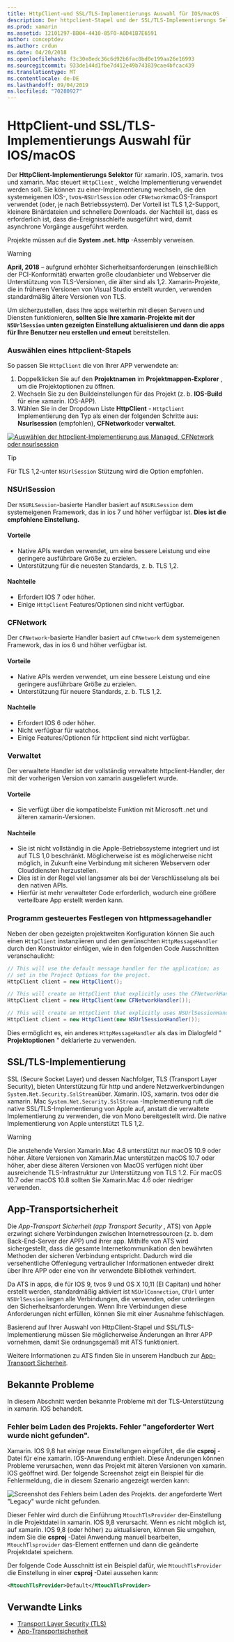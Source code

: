 ```yaml
---
title: HttpClient-und SSL/TLS-Implementierungs Auswahl für IOS/macOS
description: Der httpclient-Stapel und der SSL/TLS-Implementierungs Selektor bestimmen die HttpClient-und SSL/TLS-Implementierung, die von ihrer xamarin IOS-, tvos-oder macOS-App verwendet wird.
ms.prod: xamarin
ms.assetid: 12101297-BB04-4410-85F0-A0D41B7E6591
author: conceptdev
ms.author: crdun
ms.date: 04/20/2018
ms.openlocfilehash: f3c30e8edc36c6d92b6fac0bd0e199aa26e16993
ms.sourcegitcommit: 933de144d1fbe7d412e49b743839cae4bfcac439
ms.translationtype: MT
ms.contentlocale: de-DE
ms.lasthandoff: 09/04/2019
ms.locfileid: "70280927"
---
```

# <a name="httpclient-and-ssltls-implementation-selector-for-iosmacos"></a>HttpClient-und SSL/TLS-Implementierungs Auswahl für IOS/macOS

Der **HttpClient-Implementierungs Selektor** für xamarin. IOS, xamarin. tvos und xamarin. Mac steuert `HttpClient` , welche Implementierung verwendet werden soll. Sie können zu einer-Implementierung wechseln, die den systemeigenen IOS-, tvos-`NSUrlSession` oder `CFNetwork`macOS-Transport verwendet (oder, je nach Betriebssystem). Der Vorteil ist TLS 1,2-Support, kleinere Binärdateien und schnellere Downloads. der Nachteil ist, dass es erforderlich ist, dass die-Ereignisschleife ausgeführt wird, damit asynchrone Vorgänge ausgeführt werden.

Projekte müssen auf die **System .net. http** -Assembly verweisen.

> [!WARNING]
> **April, 2018** – aufgrund erhöhter Sicherheitsanforderungen (einschließlich der PCI-Konformität) erwarten große cloudanbieter und Webserver die Unterstützung von TLS-Versionen, die älter sind als 1,2. Xamarin-Projekte, die in früheren Versionen von Visual Studio erstellt wurden, verwenden standardmäßig ältere Versionen von TLS.
>
> Um sicherzustellen, dass Ihre apps weiterhin mit diesen Servern und Diensten funktionieren, **sollten Sie Ihre xamarin-Projekte mit der `NSUrlSession` unten gezeigten Einstellung aktualisieren und dann die apps für Ihre Benutzer neu erstellen und erneut** bereitstellen.

### <a name="selecting-an-httpclient-stack"></a>Auswählen eines httpclient-Stapels

So passen Sie `HttpClient` die von Ihrer APP verwendete an:

1. Doppelklicken Sie auf den **Projektnamen** im **Projektmappen-Explorer** , um die Projektoptionen zu öffnen.
2. Wechseln Sie zu den Buildeinstellungen für das Projekt (z. b. **IOS-Build** für eine xamarin. IOS-APP).
3. Wählen Sie in der Dropdown Liste **HttpClient** - `HttpClient` Implementierung den Typ als einen der folgenden Schritte aus: **Nsurlsession** (empfohlen), **CFNetwork**oder **verwaltet**.

[![Auswählen der httpclient-Implementierung aus Managed, CFNetwork oder nsurlsession](http-stack-images/http-xs-sml.png)](http-stack-images/http-xs.png#lightbox)

> [!TIP]
> Für TLS 1,2-unter `NSUrlSession` Stützung wird die Option empfohlen.

### <a name="nsurlsession"></a>NSUrlSession

Der `NSURLSession`-basierte Handler basiert auf `NSURLSession` dem systemeigenen Framework, das in ios 7 und höher verfügbar ist. 
**Dies ist die empfohlene Einstellung.**

#### <a name="pros"></a>Vorteile

- Native APIs werden verwendet, um eine bessere Leistung und eine geringere ausführbare Größe zu erzielen.
- Unterstützung für die neuesten Standards, z. b. TLS 1,2.

#### <a name="cons"></a>Nachteile

- Erfordert IOS 7 oder höher.
- Einige `HttpClient` Features/Optionen sind nicht verfügbar.

### <a name="cfnetwork"></a>CFNetwork

Der `CFNetwork`-basierte Handler basiert auf `CFNetwork` dem systemeigenen Framework, das in ios 6 und höher verfügbar ist.

#### <a name="pros"></a>Vorteile

- Native APIs werden verwendet, um eine bessere Leistung und eine geringere ausführbare Größe zu erzielen.
- Unterstützung für neuere Standards, z. b. TLS 1,2.

#### <a name="cons"></a>Nachteile

- Erfordert IOS 6 oder höher.
- Nicht verfügbar für watchos.
- Einige Features/Optionen für httpclient sind nicht verfügbar.

### <a name="managed"></a>Verwaltet

Der verwaltete Handler ist der vollständig verwaltete httpclient-Handler, der mit der vorherigen Version von xamarin ausgeliefert wurde.

#### <a name="pros"></a>Vorteile

- Sie verfügt über die kompatibelste Funktion mit Microsoft .net und älteren xamarin-Versionen.

#### <a name="cons"></a>Nachteile

- Sie ist nicht vollständig in die Apple-Betriebssysteme integriert und ist auf TLS 1,0 beschränkt. Möglicherweise ist es möglicherweise nicht möglich, in Zukunft eine Verbindung mit sicheren Webservern oder Clouddiensten herzustellen.
- Dies ist in der Regel viel langsamer als bei der Verschlüsselung als bei den nativen APIs.
- Hierfür ist mehr verwalteter Code erforderlich, wodurch eine größere verteilbare App erstellt werden kann.

### <a name="programmatically-setting-the-httpmessagehandler"></a>Programm gesteuertes Festlegen von httpmessagehandler

Neben der oben gezeigten projektweiten Konfiguration können Sie auch einen `HttpClient` instanziieren und den gewünschten `HttpMessageHandler` durch den Konstruktor einfügen, wie in den folgenden Code Ausschnitten veranschaulicht:

```csharp
// This will use the default message handler for the application; as
// set in the Project Options for the project.
HttpClient client = new HttpClient();

// This will create an HttpClient that explicitly uses the CFNetworkHandler
HttpClient client = new HttpClient(new CFNetworkHandler());

// This will create an HttpClient that explicitly uses NSUrlSessionHandler
HttpClient client = new HttpClient(new NSUrlSessionHandler());
```

Dies ermöglicht es, ein anderes `HttpMessageHandler` als das im Dialogfeld " **Projektoptionen** " deklarierte zu verwenden.

## <a name="ssltls-implementation"></a>SSL/TLS-Implementierung

SSL (Secure Socket Layer) und dessen Nachfolger, TLS (Transport Layer Security), bieten Unterstützung für http und andere Netzwerkverbindungen `System.Net.Security.SslStream`über. Xamarin. IOS, xamarin. tvos oder die xamarin. Mac `System.Net.Security.SslStream` -Implementierung ruft die native SSL/TLS-Implementierung von Apple auf, anstatt die verwaltete Implementierung zu verwenden, die von Mono bereitgestellt wird. Die native Implementierung von Apple unterstützt TLS 1,2.

> [!WARNING]
> Die anstehende Version Xamarin.Mac 4.8 unterstützt nur macOS 10.9 oder höher.
> Ältere Versionen von Xamarin.Mac unterstützen macOS 10.7 oder höher, aber diese älteren Versionen von MacOS verfügen nicht über ausreichende TLS-Infrastruktur zur Unterstützung von TLS 1.2. Für macOS 10.7 oder macOS 10.8 sollten Sie Xamarin.Mac 4.6 oder niedriger verwenden.

## <a name="app-transport-security"></a>App-Transportsicherheit

Die _App-Transport Sicherheit (app Transport Security_ , ATS) von Apple erzwingt sichere Verbindungen zwischen Internetressourcen (z. b. dem Back-End-Server der APP) und ihrer app. Mithilfe von ATS wird sichergestellt, dass die gesamte Internetkommunikation den bewährten Methoden der sicheren Verbindung entspricht. Dadurch wird die versehentliche Offenlegung vertraulicher Informationen entweder direkt über Ihre APP oder eine von ihr verwendete Bibliothek verhindert.

Da ATS in apps, die für IOS 9, tvos 9 und OS X 10,11 (El Capitan) und höher erstellt werden, standardmäßig aktiviert ist `NSUrlConnection`, `CFUrl` unter `NSUrlSession` liegen alle Verbindungen, die verwenden, oder unterliegen den Sicherheitsanforderungen. Wenn Ihre Verbindungen diese Anforderungen nicht erfüllen, können Sie mit einer Ausnahme fehlschlagen.

Basierend auf Ihrer Auswahl von HttpClient-Stapel und SSL/TLS-Implementierung müssen Sie möglicherweise Änderungen an Ihrer APP vornehmen, damit Sie ordnungsgemäß mit ATS funktioniert.

Weitere Informationen zu ATS finden Sie in unserem Handbuch zur [App-Transport Sicherheit](~/ios/app-fundamentals/ats.md).

## <a name="known-issues"></a>Bekannte Probleme

In diesem Abschnitt werden bekannte Probleme mit der TLS-Unterstützung in xamarin. IOS behandelt.

### <a name="project-failed-to-load-with-error-requested-value-appletls-wasnt-found"></a>Fehler beim Laden des Projekts. Fehler "angeforderter Wert wurde nicht gefunden".

Xamarin. IOS 9,8 hat einige neue Einstellungen eingeführt, die die **csproj** -Datei für eine xamarin. IOS-Anwendung enthielt. Diese Änderungen können Probleme verursachen, wenn das Projekt mit älteren Versionen von xamarin. IOS geöffnet wird. Der folgende Screenshot zeigt ein Beispiel für die Fehlermeldung, die in diesem Szenario angezeigt werden kann:

![Screenshot des Fehlers beim Laden des Projekts. der angeforderte Wert "Legacy" wurde nicht gefunden.](http-stack-images/tlserror-xs.png)

Dieser Fehler wird durch die Einführung `MtouchTlsProvider` der-Einstellung in die Projektdatei in xamarin. IOS 9,8 verursacht. Wenn es nicht möglich ist, auf xamarin. IOS 9,8 (oder höher) zu aktualisieren, können Sie umgehen, indem Sie die **csproj** -Datei Anwendung manuell bearbeiten, `MtouchTlsprovider` das-Element entfernen und dann die geänderte Projektdatei speichern.

Der folgende Code Ausschnitt ist ein Beispiel dafür, wie `MtouchTlsProvider` die Einstellung in einer **csproj** -Datei aussehen kann:

```xml
<MtouchTlsProvider>Default</MtouchTlsProvider>
```

## <a name="related-links"></a>Verwandte Links

- [Transport Layer Security (TLS)](~/cross-platform/app-fundamentals/transport-layer-security.md)
- [App-Transportsicherheit](~/ios/app-fundamentals/ats.md)
